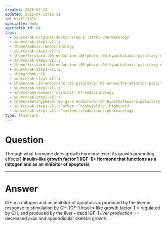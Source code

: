 ```yaml
---
created: 2025-04-13
updated: 2025-04-13T10:51
id: b?/Fl:$3TU
specialty: endo
specialty_id: 84
tags:
  - source/ak-original-decks::step-1::zanki-pharmacology
  - source/ak-step1-v11::
  - theme/amboss::endocrinology
  - source/ak-step1-v11::
  - theme/firstaid::08-endocrine::05-pharm::04-hypothalamic-pituitary-drugs
  - source/ak-step1-v11::
  - theme/firstaid::08-endocrine::05-pharm::04-hypothalamic-pituitary-drugs::*growth-hormone-physiology
  - source/ak-step1-v11::
  - theme/nbme::26
  - source/ak-step1-v11::
  - theme/ome::14-endocrine::01-pituitary::02-unhealthy-anterior-pituitary
  - source/ak-step1-v11::
  - source/ome-banner::clinical::07-endocrinology
  - source/ak-step1-v11::
  - theme/sketchypharm::05-gi-&-endocrine::04-hypothalamic-&-pituitary::01-growth-hormone,-mecasermin,-octreotide,-pegvisomant
  - source/ak-step1-v11::^other::^highyield::1-highyield
  - source/ak-step1-v11::^systems::endocrine::pharmacology
type: flashcard
---
```


# Question
Through what hormone does growth hormone exert its growth promoting effects?    **Insulin-like growth factor 1 (IGF-1)::Hormone that functions as a mitogen and as an inhibitor of apoptosis**

---

# Answer
IGF = a mitogen and an inhibitor of apoptosis = produced by the liver in response to stimulation by GH.   IGF-1 Insulin-like growth factor-1 = regulated by GH, and produced by the liver  - decd IGF-1 *liver production* == decreased axial and appendicular skeletal growth.